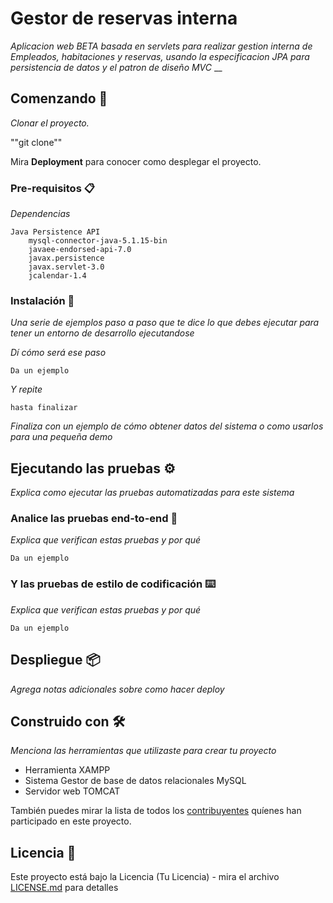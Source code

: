 # Gestor de reservas interna

_Aplicacion web BETA basada en servlets para realizar gestion interna de Empleados, habitaciones y reservas,   usando la especificacion JPA para persistencia de datos y el patron de diseño MVC_
__
## Comenzando 🚀

_Clonar el proyecto._

""git clone""

Mira **Deployment** para conocer como desplegar el proyecto.


### Pre-requisitos 📋

_Dependencias_

```
Java Persistence API
	mysql-connector-java-5.1.15-bin
	javaee-endorsed-api-7.0
	javax.persistence
	javax.servlet-3.0
	jcalendar-1.4
```

### Instalación 🔧

_Una serie de ejemplos paso a paso que te dice lo que debes ejecutar para tener un entorno de desarrollo ejecutandose_

_Dí cómo será ese paso_

```
Da un ejemplo
```

_Y repite_

```
hasta finalizar
```

_Finaliza con un ejemplo de cómo obtener datos del sistema o como usarlos para una pequeña demo_

## Ejecutando las pruebas ⚙️

_Explica como ejecutar las pruebas automatizadas para este sistema_

### Analice las pruebas end-to-end 🔩

_Explica que verifican estas pruebas y por qué_

```
Da un ejemplo
```

### Y las pruebas de estilo de codificación ⌨️

_Explica que verifican estas pruebas y por qué_

```
Da un ejemplo
```

## Despliegue 📦

_Agrega notas adicionales sobre como hacer deploy_

## Construido con 🛠️

_Menciona las herramientas que utilizaste para crear tu proyecto_

* Herramienta XAMPP
* Sistema Gestor de base de datos relacionales MySQL
* Servidor web TOMCAT 

También puedes mirar la lista de todos los [contribuyentes](https://github.com/your/project/contributors) quíenes han participado en este proyecto. 

## Licencia 📄

Este proyecto está bajo la Licencia (Tu Licencia) - mira el archivo [LICENSE.md](LICENSE.md) para detalles




